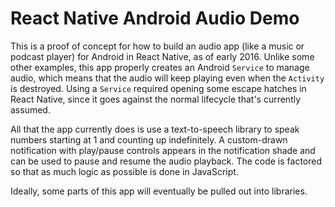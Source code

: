 # React Native Android Audio Demo

This is a proof of concept for how to build an audio app (like a music or
podcast player) for Android in React Native, as of early 2016. Unlike some other
examples, this app properly creates an Android `Service` to manage audio, which
means that the audio will keep playing even when the `Activity` is destroyed.
Using a `Service` required opening some escape hatches in React Native, since it
goes against the normal lifecycle that's currently assumed.

All that the app currently does is use a text-to-speech library to speak numbers
starting at 1 and counting up indefinitely. A custom-drawn notification with
play/pause controls appears in the notification shade and can be used to pause
and resume the audio playback. The code is factored so that as much logic as
possible is done in JavaScript.

Ideally, some parts of this app will eventually be pulled out into libraries.